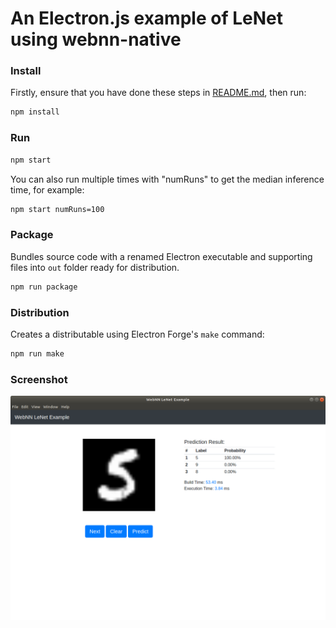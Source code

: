 # An Electron.js example of LeNet using webnn-native

### Install

Firstly, ensure that you have done these steps in [README.md](/node/README.md), then run:
```bash
npm install
```

### Run

```bash
npm start
```

You can also run multiple times with "numRuns" to get the median inference time, for example:
```bash
npm start numRuns=100
```

### Package

Bundles source code with a renamed Electron executable and supporting files into `out` folder ready for distribution.

```bash
npm run package
```

### Distribution

Creates a distributable using Electron Forge's `make` command:

```bash
npm run make
```

### Screenshot

![screenshot](screenshot.png)